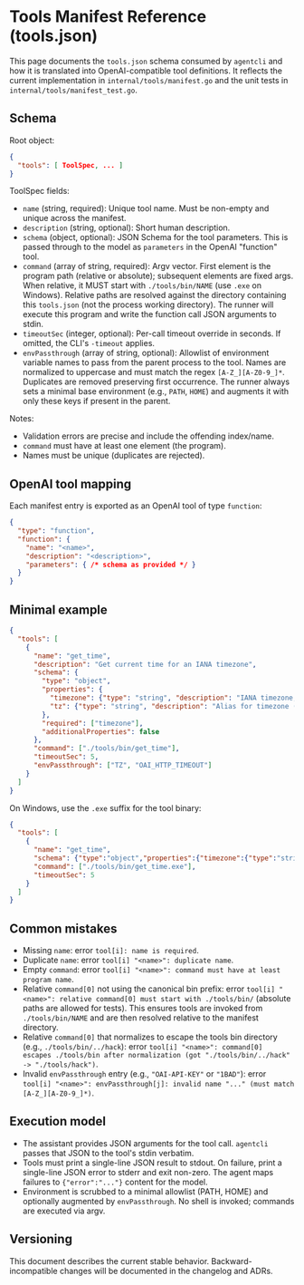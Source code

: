 # Tools Manifest Reference (tools.json)

This page documents the `tools.json` schema consumed by `agentcli` and how it is translated into OpenAI-compatible tool definitions. It reflects the current implementation in `internal/tools/manifest.go` and the unit tests in `internal/tools/manifest_test.go`.

## Schema

Root object:
```json
{
  "tools": [ ToolSpec, ... ]
}
```

ToolSpec fields:
- `name` (string, required): Unique tool name. Must be non-empty and unique across the manifest.
- `description` (string, optional): Short human description.
- `schema` (object, optional): JSON Schema for the tool parameters. This is passed through to the model as `parameters` in the OpenAI "function" tool.
- `command` (array of string, required): Argv vector. First element is the program path (relative or absolute); subsequent elements are fixed args. When relative, it MUST start with `./tools/bin/NAME` (use `.exe` on Windows). Relative paths are resolved against the directory containing this `tools.json` (not the process working directory). The runner will execute this program and write the function call JSON arguments to stdin.
- `timeoutSec` (integer, optional): Per-call timeout override in seconds. If omitted, the CLI's `-timeout` applies.
- `envPassthrough` (array of string, optional): Allowlist of environment variable names to pass from the parent process to the tool. Names are normalized to uppercase and must match the regex `[A-Z_][A-Z0-9_]*`. Duplicates are removed preserving first occurrence. The runner always sets a minimal base environment (e.g., `PATH`, `HOME`) and augments it with only these keys if present in the parent.

Notes:
- Validation errors are precise and include the offending index/name.
- `command` must have at least one element (the program).
- Names must be unique (duplicates are rejected).

## OpenAI tool mapping
Each manifest entry is exported as an OpenAI tool of type `function`:
```json
{
  "type": "function",
  "function": {
    "name": "<name>",
    "description": "<description>",
    "parameters": { /* schema as provided */ }
  }
}
```

## Minimal example
```json
{
  "tools": [
    {
      "name": "get_time",
      "description": "Get current time for an IANA timezone",
      "schema": {
        "type": "object",
        "properties": {
          "timezone": {"type": "string", "description": "IANA timezone, e.g. Europe/Helsinki"},
          "tz": {"type": "string", "description": "Alias for timezone (deprecated)"}
        },
        "required": ["timezone"],
        "additionalProperties": false
      },
      "command": ["./tools/bin/get_time"],
      "timeoutSec": 5,
      "envPassthrough": ["TZ", "OAI_HTTP_TIMEOUT"]
    }
  ]
}
```

On Windows, use the `.exe` suffix for the tool binary:

```json
{
  "tools": [
    {
      "name": "get_time",
      "schema": {"type":"object","properties":{"timezone":{"type":"string"}},"required":["timezone"],"additionalProperties":false},
      "command": ["./tools/bin/get_time.exe"],
      "timeoutSec": 5
    }
  ]
}
```

## Common mistakes
- Missing `name`: error `tool[i]: name is required`.
- Duplicate `name`: error `tool[i] "<name>": duplicate name`.
- Empty `command`: error `tool[i] "<name>": command must have at least program name`.
- Relative `command[0]` not using the canonical bin prefix: error `tool[i] "<name>": relative command[0] must start with ./tools/bin/` (absolute paths are allowed for tests). This ensures tools are invoked from `./tools/bin/NAME` and are then resolved relative to the manifest directory.
- Relative `command[0]` that normalizes to escape the tools bin directory (e.g., `./tools/bin/../hack`): error `tool[i] "<name>": command[0] escapes ./tools/bin after normalization (got "./tools/bin/../hack" -> "./tools/hack")`.
- Invalid `envPassthrough` entry (e.g., `"OAI-API-KEY"` or `"1BAD"`): error `tool[i] "<name>": envPassthrough[j]: invalid name "..." (must match [A-Z_][A-Z0-9_]*)`.

## Execution model
- The assistant provides JSON arguments for the tool call. `agentcli` passes that JSON to the tool's stdin verbatim.
- Tools must print a single-line JSON result to stdout. On failure, print a single-line JSON error to stderr and exit non-zero. The agent maps failures to `{"error":"..."}` content for the model.
- Environment is scrubbed to a minimal allowlist (PATH, HOME) and optionally augmented by `envPassthrough`. No shell is invoked; commands are executed via argv.

## Versioning
This document describes the current stable behavior. Backward-incompatible changes will be documented in the changelog and ADRs.
